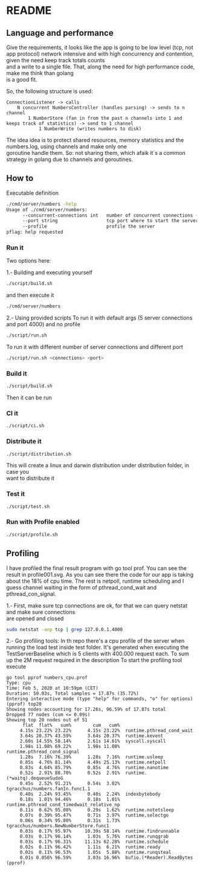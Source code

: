 # README

## Language and performance
Give the requirements, it looks like the app is going to be low level (tcp, not app protocol) 
network intensive and with high concurrency and contention, given the need keep track totals counts    
and a write to a single file. That, along the need for high performance code, make me think than golang    
is a good fit.

So, the following structure is used:
```
ConnectionListener -> calls
    N concurrent NumbersController (handles parsing) -> sends to n channel
        1 NumberStore (fan in from the past n channels into 1 and keeps track of statistics) -> send to 1 channel
            1 NumberWrite (writes numbers to disk)
```

The idea idea is to protect shared resources, memory statistics and the numbers.log, using channels and make only one   
goroutine handle them. So: not sharing them, which afaik it´s a common strategy in golang due to channels and goroutines.

## How to
Executable definition
```bash
./cmd/server/numbers -help
Usage of ./cmd/server/numbers:
      --concurrent-connections int   number of concurrent connections (default 5)
      --port string                  tcp port where to start the server (default "4000")
      --profile                      profile the server
pflag: help requested
```

### Run it    
Two options here:

1.- Building and executing yourself 
```bash
./script/build.sh
```
and then execute it 
```bash
./cmd/server/numbers 
```

2.- Using provided scripts
To run it with default args (5 server connections and port 4000) and no profile
```bash
./script/run.sh
```
To run it with different number of server connections and different port
```bash
./script/run.sh <connections> <port>
```

### Build it    
```bash
./script/build.sh
```
Then it can be run

### CI it    
```bash
./script/ci.sh
```

### Distribute it    
```bash
./script/distribution.sh
```
This will create a linux and darwin distribution under distribution folder, in case you  
want to distribute it

### Test it    
```bash
./script/test.sh
```

### Run with Profile enabled 
```bash
./script/profile.sh
```


## Profiling
I have profiled the final result program with go tool prof. You can see the result in profile001.svg.
As you can see there the code for our app is taking about the 18% of cpu time. The rest is
netpoll, runtime scheduling and I guess channel waiting in the form of pthread_cond_wait and pthread_con_signal.


1.- First, make sure tcp connections are ok, for that we can query netstat and make sure connections   
are opened and closed
```bash
sudo netstat -anp tcp | grep 127.0.0.1.4000
```
2.- Go profiling tools:
In th repo there's a cpu profile of the server when running the load test inside test folder.
It's generated when executing the TestServerBaseline which is 5 clients with 400.000 request each.
To sum up the 2M request required in the description
To start the profiling tool execute
```
go tool pprof numbers_cpu.prof
Type: cpu
Time: Feb 5, 2020 at 10:59pm (CET)
Duration: 50.03s, Total samples = 17.87s (35.72%)
Entering interactive mode (type "help" for commands, "o" for options)
(pprof) top20
Showing nodes accounting for 17.26s, 96.59% of 17.87s total
Dropped 77 nodes (cum <= 0.09s)
Showing top 20 nodes out of 51
      flat  flat%   sum%        cum   cum%
     4.15s 23.22% 23.22%      4.15s 23.22%  runtime.pthread_cond_wait
     3.64s 20.37% 43.59%      3.64s 20.37%  runtime.kevent
     2.60s 14.55% 58.14%      2.61s 14.61%  syscall.syscall
     1.98s 11.08% 69.22%      1.98s 11.08%  runtime.pthread_cond_signal
     1.28s  7.16% 76.39%      1.28s  7.16%  runtime.usleep
     0.85s  4.76% 81.14%      4.49s 25.13%  runtime.netpoll
     0.83s  4.64% 85.79%      0.85s  4.76%  runtime.nanotime
     0.52s  2.91% 88.70%      0.52s  2.91%  runtime.(*waitq).dequeueSudoG
     0.45s  2.52% 91.21%      0.54s  3.02%  tgracchus/numbers.fanIn.func1.1
     0.40s  2.24% 93.45%      0.40s  2.24%  indexbytebody
     0.18s  1.01% 94.46%      0.18s  1.01%  runtime.pthread_cond_timedwait_relative_np
     0.11s  0.62% 95.08%      0.29s  1.62%  runtime.notetsleep
     0.07s  0.39% 95.47%      0.71s  3.97%  runtime.selectgo
     0.06s  0.34% 95.80%      0.31s  1.73%  tgracchus/numbers.NewNumberStore.func1
     0.03s  0.17% 95.97%     10.39s 58.14%  runtime.findrunnable
     0.03s  0.17% 96.14%      1.03s  5.76%  runtime.runqgrab
     0.03s  0.17% 96.31%     11.13s 62.28%  runtime.schedule
     0.02s  0.11% 96.42%      1.11s  6.21%  runtime.ready
     0.02s  0.11% 96.53%      1.05s  5.88%  runtime.runqsteal
     0.01s 0.056% 96.59%      3.03s 16.96%  bufio.(*Reader).ReadBytes
(pprof)
```

